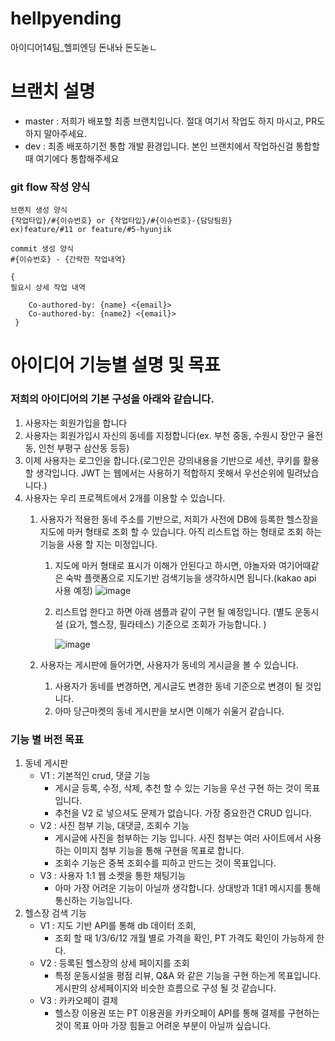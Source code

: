 # hellpyending
아이디어14팀_헬피엔딩
돈내놔 돈도녿ㄴ
# 브랜치 설명

- master : 저희가 배포할 최종 브랜치입니다. 절대 여기서 작업도 하지 마시고, PR도 하지 말아주세요.
- dev : 최종 배포하기전 통합 개발 환경입니다. 본인 브랜치에서 작업하신걸 통합할때 여기에다 통합해주세요


### git flow 작성 양식

``` text
브랜치 생성 양식
{작업타입}/#{이슈번호} or {작업타입}/#{이슈번호}-{담당팀원}
ex)feature/#11 or feature/#5-hyunjik
```
``` text
commit 생성 양식
#{이슈번호} - {간략한 작업내역}

{
필요시 상세 작업 내역
    
    Co-authored-by: {name} <{email}>
    Co-authored-by: {name2} <{email}>
 }
```

# 아이디어 기능별 설명 및 목표

### 저희의 아이디어의 기본 구성을 아래와 같습니다.

1. 사용자는 회원가입을 합니다
2. 사용자는 회원가입시 자신의 동네를 지정합니다(ex. 부천 중동, 수원시 장안구 율전동, 인천 부평구 삼산동 등등)
3. 이제 사용자는  로그인을 합니다.(로그인은 강의내용을 기반으로 세션, 쿠키를 활용할 생각입니다. JWT 는 웹에서는 사용하기 적합하지 못해서 우선순위에 밀려났습니다.)
4. 사용자는 우리 프로젝트에서 2개를 이용할 수 있습니다.
    1. 사용자가 적용한 동네 주소를 기반으로, 저희가 사전에 DB에 등록한 헬스장을 지도에 마커 형태로 조회 할 수 있습니다. 아직 리스트업 하는 형태로 조회 하는 기능을 사용 할 지는 미정입니다.
        1. 지도에 마커 형태로 표시가 이해가 안된다고 하시면, 야놀자와 여기어때같은 숙박 플랫폼으로 지도기반 검색기능을 생각하시면 됩니다.(kakao api 사용 예정) 
            ![image](https://user-images.githubusercontent.com/42793489/184270124-21f29fa9-99a8-4293-a12d-3a56095d6cbd.png)
            
            
        2. 리스트업 한다고 하면 아래 샘플과 같이 구현 될 예정입니다. 
        (별도 운동시설 (요가, 헬스장, 필라테스) 기준으로 조회가 가능합니다. )
            
            
            ![image](https://user-images.githubusercontent.com/42793489/184270198-96859c80-19be-437d-adea-1c9cb6b7ddd2.png)
        
    2. 사용자는 게시판에 들어가면, 사용자가 동네의 게시글을 볼 수 있습니다.
        1. 사용자가 동네를 변경하면, 게시글도 변경한 동네 기준으로 변경이 될 것입니다.
        2. 아마 당근마켓의 동네 게시판을 보시면 이해가 쉬울거 같습니다. 
    
### 기능 별 버전 목표

1. 동네 게시판
    - V1 : 기본적인 crud, 댓글 기능
        - 게시글 등록, 수정, 삭제, 추천 할 수 있는 기능을 우선 구현 하는 것이 목표입니다.
        - 추천을 V2 로 넣으셔도 문제가 없습니다. 가장 중요한건 CRUD 입니다.
    - V2 : 사진 첨부 기능, 대댓글, 조회수 기능
        - 게시글에 사진을 첨부하는 기능 입니다. 사진 첨부는 여러 사이트에서 사용하는 이미지 첨부 기능을 통해 구현을 목표로 합니다.
        - 조회수 기능은 중복 조회수를 피하고 만드는 것이 목표입니다.
    - V3 : 사용자 1:1 웹 소켓을 통한 채팅기능
        - 아마 가장 어려운 기능이 아닐까 생각합니다. 
        상대방과 1대1 메시지를 통해 통신하는 기능입니다.
2. 헬스장 검색 기능
    - V1 : 지도 기반 API를 통해 db 데이터 조회,
        - 조회 할 때 1/3/6/12 개월 별로 가격을 확인, PT 가격도 확인이 가능하게 한다.
    - V2 : 등록된 헬스장의 상세 페이지를 조회
        - 특정 운동시설을 평점 리뷰, Q&A 와 같은 기능을 구현 하는게 목표입니다. 게시판의 상세페이지와 비슷한 흐름으로 구성 될 것 같습니다.
    - V3 : 카카오페이 결제
        - 헬스장 이용권 또는 PT 이용권을 카카오페이 API를 통해 결제를 구현하는 것이 목표
        아마 가장 힘들고 어려운 부분이 아닐까 싶습니다.
        
        
        
        
        
     
